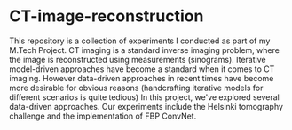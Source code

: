 # CT-image-reconstruction
This repository is a collection of experiments I conducted as part of my M.Tech Project. 
CT imaging is a standard inverse imaging problem, where the image is reconstructed using measurements (sinograms). 
Iterative model-driven approaches have become a standard when it comes to CT imaging. However data-driven approaches in recent times have become more desirable for obvious reasons (handcrafting iterative models for different scenarios is quite tedious)
In this project, we've explored several data-driven approaches. Our experiments include the Helsinki tomography challenge and the implementation of FBP ConvNet.
